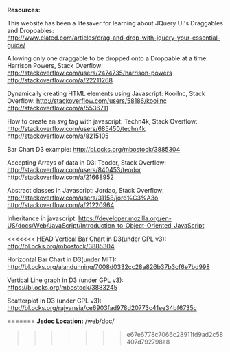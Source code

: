 **Resources:**

This website has been a lifesaver for learning about JQuery UI's Draggables and Droppables:  
http://www.elated.com/articles/drag-and-drop-with-jquery-your-essential-guide/

Allowing only one draggable to be dropped onto a Droppable at a time:
Harrison Powers, Stack Overflow: http://stackoverflow.com/users/2474735/harrison-powers
http://stackoverflow.com/a/22211268

Dynamically creating HTML elements using Javascript:
KooiInc, Stack Overflow: http://stackoverflow.com/users/58186/kooiinc
http://stackoverflow.com/a/5536711

How to create an svg tag with javascript:
Techn4k, Stack Overflow: http://stackoverflow.com/users/685450/techn4k
http://stackoverflow.com/a/8215105

Bar Chart D3 example:
http://bl.ocks.org/mbostock/3885304

Accepting Arrays of data in D3:
Teodor, Stack Overflow: http://stackoverflow.com/users/840453/teodor
http://stackoverflow.com/a/21668952

Abstract classes in Javascript:
Jordao, Stack Overflow: http://stackoverflow.com/users/31158/jord%C3%A3o
http://stackoverflow.com/a/21220964

Inheritance in javascript:
https://developer.mozilla.org/en-US/docs/Web/JavaScript/Introduction_to_Object-Oriented_JavaScript

<<<<<<< HEAD
Vertical Bar Chart in D3(under GPL v3):
http://bl.ocks.org/mbostock/3885304

Horizontal Bar Chart in D3(under MIT):
http://bl.ocks.org/alandunning/7008d0332cc28a826b37b3cf6e7bd998

Vertical Line graph in D3 (under GPL v3):
https://bl.ocks.org/mbostock/3883245

Scatterplot in D3 (under GPL v3):
http://bl.ocks.org/rajvansia/ce6903fad978d20773c41ee34bf6735c

=======
**Jsdoc Location:**
/web/doc/
>>>>>>> e67e6778c7066c28911fd9ad2c58407d792798a8

